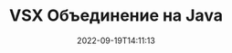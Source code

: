 ---
############################# Static ############################
layout: "auto-gen-merger"
date: 2022-09-19T14:11:13
draft: false
otherformats: mht mhtml odp ods odt one otp ott pdf pps ppsx ppt pptx rtf tex vdx

############################# Head ############################
head_title: "Объединение VSX файлов через Java и J2SE Documents Merger API"
head_description: "Объединяйте несколько файлов VSX в Java, используя Merger API со всеми данными, стилем и форматированием в качестве исходных документов."

############################# Header ############################
title: "VSX Объединение на Java"
description: "Объедините VSX с помощью нескольких строк Java кода."
bg_image: "https://cms.admin.containerize.com/templates/aspose/App_Themes/V3/images/bg/header1.png"
bg_overlay: false
button:
    enable: true
    icon: "fas fa-arrow-down"
    label: "Скачать бесплатную пробную версию"
    link: "https://downloads.groupdocs.com/merger/java"

############################# SubMenu ############################
submenu:
    enable: true

    left:
        img_alt: "GroupDocs.Merger for Java"
        image: "https://cms.admin.containerize.com/templates/groupdocs/images/product-logos/90x90-noborder/groupdocs-merger-java.png"
        product: "GroupDocs.Merger"
        platform: "Java"

    middle:
        button:

            # button loop
            - link: "https://apireference.groupdocs.com/merger/java"
              text: "Справочник по API"

            # button loop
            - link: "https://github.com/groupdocs-merger"
              text: "Примеры кода"

            # button loop
            - link: "https://products.groupdocs.app/merger/family"
              text: "Живые демонстрации"

            # button loop
            - link: "https://purchase.groupdocs.com/pricing/merger/java"
              text: "Цены"

    right:
        link_download: "https://downloads.groupdocs.com/merger"
        link_learn: "https://docs.groupdocs.com/merger/java"
        link_buy: "https://purchase.groupdocs.com"

############################# About ############################
about:
    enable: true
    title: "Кратко о GroupDocs.Merger for Java"
    content: |
        [GroupDocs.Merger for Java](/ru/merger/java/) предоставляет удобное решение для объединения нескольких файлов PDF, Microsoft Office (Word, Excel, PowerPoint, OneNote), OpenDocument, HTML, изображений и многие другие документы в один файл в Java приложениях. GroupDocs.Merger сэкономит вам много усилий, так как вы можете объединять VSX документы - нет необходимости устанавливать какое-либо стороннее программное обеспечение, настольные приложения или плагины. Теперь не нужно тратить время и объединять файлы вручную! Миссия GroupDocs — обеспечить наилучшее качество и упростить рабочие процессы обработки документов.
        
        GroupDocs.Merger API — правильный выбор для корпоративных решений, которым нужны функции слияния файлов. Эти интерфейсы хорошо поддерживаются во всех основных операционных системах и платформах, включая J2SE 7.0 (1.7), J2SE 8.0 (1.8), Java 10.

############################# Steps ############################
steps:
    enable: true
    title_left: "Объединить несколько VSX файлов на Java"
    content_left: |
        [GroupDocs.Merger for Java](/ru/merger/java/) позволяет разработчикам Java легко объединять несколько файлов VSX, выполняя несколько простых шагов.
        
        * Создайте экземпляр **Merger** и передайте ему путь к исходному документу в качестве параметра конструктора.
        * Вызовите метод **Join** класса **Merger** и передайте ему второй путь к исходному документу.
        * Вызовите метод **Save** класса **Merger**, чтобы сохранить объединенный документ.

    title_right: "Системные Требования"
    content_right: |
        GroupDocs.Merger for Java API поддерживаются на всех основных платформах и операционных системах. Перед выполнением приведенного ниже кода убедитесь, что в вашей системе установлены следующие предварительные компоненты.

        * Операционные системы: Microsoft Windows, Linux, MacOS
        * Среда разработки: NetBeans, IntelliJ IDEA, Eclipse
        * Фреймворки: J2SE 7.0 (1.7), J2SE 8.0 (1.8), Java 10
        * Загрузите последнюю версию GroupDocs.Merger for Java из [Maven](https://repository.groupdocs.com/webapp/#/artifacts/browse/tree/General/repo/com/groupdocs/groupdocs-merger)
         
    code: |
     {{% merger/additional-styles %}}
     {{< merger/code-merger title="Как объединить файлы VSX, используя пример кода Java">}}

        ```java    
        // Объединить VSX файлов с помощью GroupDocs.Merger for Java API
        // Создание экземпляра класса Merger с входным параметром VSX документа
        Merger merger = new Merger("input_1.vsx");

        // Вызовите метод Join экземпляра класса Merger и передайте второй путь к исходному документу
        merger.join("input_2.vsx");
    
        // Вызов метода Save экземпляра класса Merger для сохранения объединенного документа
        merger.save("merged-file.vsx"); 
        ```
     {{< /merger/code-merger >}}

############################# Demos ############################
demos:
    enable: true
    title: "Живые демонстрации — онлайн-приложение для слияния документов"
    content: |
       Объедините несколько VSX файлов прямо сейчас, посетив веб-сайт [Живые демонстрации GroupDocs.Merger](https://products.groupdocs.app/merger/vsx).
       Живые демонстрации имеют следующие преимущества.
        
############################# About Formats ############################
about_formats:
    enable: true

############################# More Formats ############################
more_formats:
    enable: true
    title: "Объединение других форматов документов"
    content: |
        Java API для документов и изображений. Объедините вместе несколько популярных форматов документов, указанных ниже.

############################# Back to top ###############################
back_to_top:
    enable: true
---